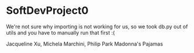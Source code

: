 # SoftDevProject0

We're not sure why importing is not working for us, so we took db.py out of utils and you have to manually run that first :(

Jacqueline Xu, Michela Marchini, Philip Park
Madonna's Pajamas